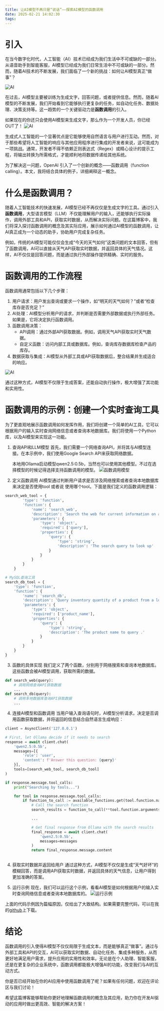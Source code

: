 ```yaml
---
title: 让AI模型不再只是“说话”——探索AI模型的函数调用
date: 2025-02-21 14:02:30
tags:
---
```

# 引入
在当今数字化时代，人工智能（AI）技术已经成为我们生活中不可或缺的一部分。从语音助手到智能客服，AI模型已经成为我们日常生活中不可或缺的一部分。然而，随着AI技术的不断发展，我们面临了一个新的挑战：如何让AI模型真正“做事”？

![AI](./images/function-calling/labour.jpg)

在过去，AI模型主要被训练为生成文字，回答问题，或者提供信息。然而，随着AI模型的不断发展，我们开始看到它能够执行更复杂的任务，如自动化任务、数据处理、决策支持等。这一趋势的一个关键驱动力是**函数调用**的引入。

如果现在的你还只会使用AI模型来生成文字，那么作为一个开发人员，你已经OUT了！
![AI](./images/function-calling/out.jpg)

生成式人工智能的一个显著优点是它能够使用自然语言与用户进行互动。然而，对于那些希望将人工智能的响应与其他应用程序进行集成的开发者来说，这可能成为一项挑战。通常，开发者不得不依赖正则表达式（Regex）或精心设计的提示工程，将输出转换为所需格式，才能顺利地将数据传递给其他系统。

为了解决这一问题，OpenAI 引入了一个创新的概念——函数调用（function calling）。本文，我将结合具体的例子，详细阐释这一概念。

# 什么是函数调用？
随着人工智能技术的快速发展，AI模型已经不再仅仅是生成文字的工具。通过引入**函数调用**，大型语言模型（LLM）不仅能理解用户的输入，还能够执行实际操作，调用外部工具和API，获取实时数据，从而解决实际问题。在这篇博客中，我们将深入探讨函数调用的概念及其实际应用，展示如何通过AI模型的函数调用，让AI真正成为一个动态的助手，协助用户完成复杂任务。


例如，传统的AI模型可能仅仅会生成“今天的天气如何”这类问题的文本回答，但有了函数调用，AI可以直接从天气API获取实时数据，并返回具体的天气情况。这样，AI不仅仅是回答问题，而是通过执行外部操作提供精确、实时的服务。

# 函数调用的工作流程
函数调用通常包括以下几个步骤：

1. 用户请求：用户发出查询或要求一个操作，如“明天的天气如何？”或者“检查库存是否充足？”
2. AI处理：AI模型分析用户的请求，并判断是否需要外部数据或执行外部任务。如果是，它将决定执行函数调用。
3. 函数调用决策：
    - API调用：通过外部API获取数据。例如，调用天气API获取实时天气数据。
    - 自定义函数：访问内部工具或数据库。例如，查询库存数据库检查产品的库存。
4. 数据获取与集成：AI模型从外部工具或API获取数据后，整合结果并生成适合的响应。

![AI](./images/function-calling/process.png)

通过这种方式，AI模型不仅限于生成答案，还能自动执行操作，极大增强了其功能和实用性。

# 函数调用的示例：创建一个实时查询工具
为了更直观地展示函数调用如何发挥作用，我们将创建一个简单的AI工具，它可以根据用户的输入实时查询网络信息或者查询本地数据库。我们将使用一个Python库，以及AI模型来实现这一功能。

1. 查询API和LLM模型
   首先，我们需要一个网络查询API，并将其与AI模型连接。在本示例中，我们使用Google Search API来获取网络数据。

   本地用Ollama启动模型qwen2.5:0.5b，当然也可以使用其他模型。不过在选择模型的时候记得选择支持函数调用的模型。
   ![函数调用模型](./images/function-calling/search.png)

2. 定义函数调用
AI模型通过判断用户请求是否涉及网络搜索或者查询本地数据库 来决定是否使用tool 或者说 使用哪个tool。下面是我们定义的函数调用逻辑：

```python
search_web_tool = {
        'type': 'function',
        'function': {
            'name': 'search_web',
            'description': 'Search the web for current information on a topic',
            'parameters': {
                'type': 'object',
                'required': ['query'],
                'properties': {
                    'query': {
                        'type': 'string',
                        'description': 'The search query to look up'
                    }
                }
            }
        }
    }

# MySQL查询工具
search_db_tool = {
    'type': 'function',
    'function': {
        'name': 'search_db',
        'description': 'Query inventory quantity of a product from a local MySQL database.',
        'parameters': {
            'type': 'object',
            'required': ['product_name'],
            'properties': {
                'query': {
                    'type': 'string',
                    'description': 'The product name to query .'
                }
            }
        }
    }
}

```

3. 函数的具体实现
我们定义了两个函数，分别用于网络搜索和查询本地数据库。这些函数会被AI模型调用，获取所需的数据。
```python
def search_web(query):
    # 调用网络查询API获取数据
    ...
def search_db(query):
    # 调用本地数据库查询API获取数据
    ...
```

4. 连接AI模型和函数调用
当用户输入查询语句时，AI模型分析请求，决定是否调用函数获取数据，并将返回的信息结合自然语言生成响应：

```python
client = AsyncClient('127.0.0.1')

# First, let Ollama decide if it needs to search
response = await client.chat(
    'qwen2.5:0.5b',        
    messages=[{
        'role': 'user',
        'content': f'Answer this question: {query}'
    }],
    tools=[search_web_tool, search_db_tool]
)

if response.message.tool_calls:
    print("Searching by tools...")

    for tool in response.message.tool_calls:
        if function_to_call := available_functions.get(tool.function.name):
            # Call the search function
            search_results = function_to_call(**tool.function.arguments)

            ...

            # Get final response from Ollama with the search results
            final_response = await client.chat(
                'qwen2.5:0.5b',
                messages=messages
            )
            return final_response.message.content  
   
```

4. 获取实时数据并返回给用户
通过这种方式，AI模型不仅仅是生成“天气好坏”的模糊回答，而是调用API获取实时数据，并返回具体的天气信息，让用户得到更加准确的答案。

5. 运行示例
现在，我们可以运行这个示例，看看AI模型是如何根据用户的输入实时查询网络信息或者查询本地数据库的。
![运行示例](./images/function-calling/result.gif)

上面的代码示例因为篇幅原因，仅给出了大致结构。如果需要完整代码，可以在我的[github](https://github.com/ItProHub/function-calling)上下载。
# 结论
函数调用的引入使得AI模型不仅仅局限于生成文本，而是能够真正“做事”。通过与外部工具和API的交互，AI可以获取实时数据、自动化任务、集成多种服务，从而更好地满足用户需求，提升应用的实用性和效率。无论是在个人助理、智能客服，还是在更复杂的企业系统中，函数调用都能极大增强AI的功能，改变我们与AI的互动方式。

你是否已经开始在你的AI应用中使用函数调用了呢？如果有任何问题，欢迎在评论区与我们讨论！

希望这篇博客能够帮助你更好地理解函数调用的概念及其应用，助力你在开发AI驱动的应用时做出更高效、智能的解决方案！